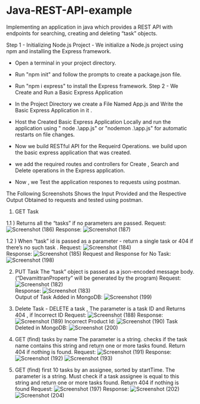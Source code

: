 # Java-REST-API-example
Implementing an application in java which provides a REST API with endpoints for searching, creating and deleting “task” objects.

Step 1 - Initializing Node.js Project - We initialize a Node.js project using npm and installing the Express framework.
 - Open a terminal in your project directory.
 - Run "npm init" and follow the prompts to create a package.json file.
 - Run "npm i express" to install the Express framework.
Step 2 - We Create and Run a Basic Express Application
  - In the Project Directory we create a File Named App.js and Write the Basic Express Application in it .
  - Host the Created Basic Express Application Locally and run the application using " node .\app.js" or "nodemon .\app.js" for automatic 
    restarts on file changes.

- Now we build RESTful API for the Requeird  Operations. we build upon the basic express application that was created.
- we add the required routes and controllers for Create , Search and Delete operations in the Express application.
- Now , we  Test the application respones to requests using postman.

  
The Following Screenshots Shows the Input Provided and the  Respective Output Obtained to requests and tested  using postman.

1) GET Task
   
1.1 ) Returns all the “tasks” if no parameters are passed.
Request:
![Screenshot (186)](https://github.com/devmd6/Java-REST-API-example/assets/85011993/c5e90132-c1d3-4fef-a296-73719beaff01)
Response:
![Screenshot (187)](https://github.com/devmd6/Java-REST-API-example/assets/85011993/f094d82f-c120-4e59-98a6-5452166a5c3e)

1.2 ) When “task” id is passed as a parameter - return a single task or 404 if there’s no such task .
Request: 
![Screenshot (184)](https://github.com/devmd6/Java-REST-API-example/assets/85011993/2c4b3638-004e-4a59-8cda-73d50bb14f2b)   
Response:
![Screenshot (185)](https://github.com/devmd6/Java-REST-API-example/assets/85011993/19973398-6f1c-40e2-8a0e-21d21fb8e23f) 
Request and Response for No Task:
![Screenshot (198)](https://github.com/devmd6/Java-REST-API-example/assets/85011993/4fb600d6-303b-424d-b24f-322545c67daa)   

2) PUT Task
The “task” object is passed as a json-encoded message body.(“DevamittranProperty” will be generated by the program)
Request:
![Screenshot (182)](https://github.com/devmd6/Java-REST-API-example/assets/85011993/6af5b464-bec9-4506-863b-ab9c0f7770ab)  
Response:
![Screenshot (183)](https://github.com/devmd6/Java-REST-API-example/assets/85011993/6a573472-8904-4c89-88b2-2b4843076199)  
Output of Task Added in MongoDB:
![Screenshot (199)](https://github.com/devmd6/Java-REST-API-example/assets/85011993/48eb651e-39c6-4613-aa18-a84a06cb09d0)

3) Delete Task - DELETE a task , The parameter is a task ID and Returns 404 , if Incorrect ID
Request:
![Screenshot (188)](https://github.com/devmd6/Java-REST-API-example/assets/85011993/eb79942e-32e5-493e-a07f-7e88257d7624)
Response:
![Screenshot (189)](https://github.com/devmd6/Java-REST-API-example/assets/85011993/edcfb5d8-9540-4c96-8d38-6a619583d095) 
Incorrect Product Id:
![Screenshot (190)](https://github.com/devmd6/Java-REST-API-example/assets/85011993/ee606f3b-7fc3-4ab1-871a-c8319bc7d5c9)
Task Deleted in MongoDB:
![Screenshot (200)](https://github.com/devmd6/Java-REST-API-example/assets/85011993/87aba68d-0fba-40ce-be8d-29f10433160e)

4) GET (find) tasks by name
The parameter is a string. checks if the task name contains this string and return one or more tasks found. Return 404 if nothing is found.
Request:
![Screenshot (191)](https://github.com/devmd6/Java-REST-API-example/assets/85011993/828cdc02-4228-4983-9e4f-df2a7dcdfb59)
Response:
![Screenshot (192)](https://github.com/devmd6/Java-REST-API-example/assets/85011993/69b4f839-3675-4ffd-a688-be24883bc22b)
![Screenshot (193)](https://github.com/devmd6/Java-REST-API-example/assets/85011993/cb21e9bd-e991-4dae-afb5-42cbcdd28cff)

 5) GET (find) first 10 tasks by an assignee, sorted by startTime. 
The parameter is a string. Must check if a task assignee is equal to this string and return one or more tasks found. Return 404 if nothing is found
Request:
![Screenshot (197)](https://github.com/devmd6/Java-REST-API-example/assets/85011993/5004309a-9bef-4253-84d2-00a2be94de38)
Response:
![Screenshot (202)](https://github.com/devmd6/Java-REST-API-example/assets/85011993/a2e7d1fd-27b3-4621-80a9-3af3c7bc402a)
![Screenshot (204)](https://github.com/devmd6/Java-REST-API-example/assets/85011993/95a424e0-0977-473e-a17d-dab75c1cdd01)















